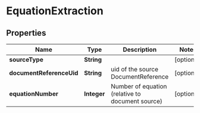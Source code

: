 # EquationExtraction

## Properties
Name | Type | Description | Notes
------------ | ------------- | ------------- | -------------
**sourceType** | **String** |  |  [optional]
**documentReferenceUid** | **String** | uid of the source DocumentReference |  [optional]
**equationNumber** | **Integer** | Number of equation (relative to document source) |  [optional]

